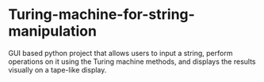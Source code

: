 # Turing-machine-for-string-manipulation
GUI based python project that allows users to input a string, perform operations on it using the Turing machine methods, and displays the results visually on a tape-like display.
